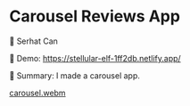 # Carousel Reviews App

🔵 Serhat Can

🔵 Demo: https://stellular-elf-1ff2db.netlify.app/

🔵 Summary: I made a carousel app.

[carousel.webm](https://user-images.githubusercontent.com/85739464/220732043-55fdf8b3-ee3f-4bda-876e-06b2fb5243dc.webm)
